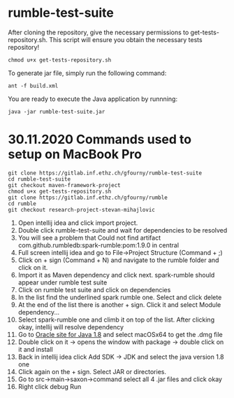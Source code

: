 # rumble-test-suite

After cloning the repository, give the necessary permissions to get-tests-repository.sh. This script will ensure you obtain the necessary tests repository!
```
chmod u+x get-tests-repository.sh 
```

To generate jar file, simply run the following command:
```
ant -f build.xml 
```

You are ready to execute the Java application by runnning:
```
java -jar rumble-test-suite.jar 
```



# 30.11.2020 Commands used to setup on MacBook Pro
```
git clone https://gitlab.inf.ethz.ch/gfourny/rumble-test-suite
cd rumble-test-suite
git checkout maven-framework-project
chmod u+x get-tests-repository.sh
git clone https://gitlab.inf.ethz.ch/gfourny/rumble
cd rumble
git checkout research-project-stevan-mihajlovic
```

1. Open intellij idea and click import project.
2. Double click rumble-test-suite and wait for dependencies to be resolved
3. You will see a problem that Could not find artifact com.github.rumbledb:spark-rumble:pom:1.9.0 in central
4. Full screen intellij idea and go to File->Project Structure (Command + ;)
5. Click on + sign (Command + N) and navigate to the rumble folder and click on it. 
6. Import it as Maven dependency and click next. spark-rumble should appear under rumble test suite
7. Click on rumble test suite and click on dependencies
8. In the list find the underlined spark rumble one. Select and click delete
9. At the end of the list there is another + sign. Click it and select Module dependency...
10. Select spark-rumble one and climb it on top of the list. After clicking okay, intellij will resolve dependency
11. Go to [Oracle site for Java 1.8](https://www.oracle.com/java/technologies/javase/javase-jdk8-downloads.html) and select macOSx64 to get the .dmg file
12. Double click on it -> opens the window with package -> double click on it and install
13. Back in intellij idea click Add SDK -> JDK and select the java version 1.8 one
14. Click again on the + sign. Select JAR or directories.
15. Go to src->main->saxon->command select all 4 .jar files and click okay
16. Right click debug Run  
